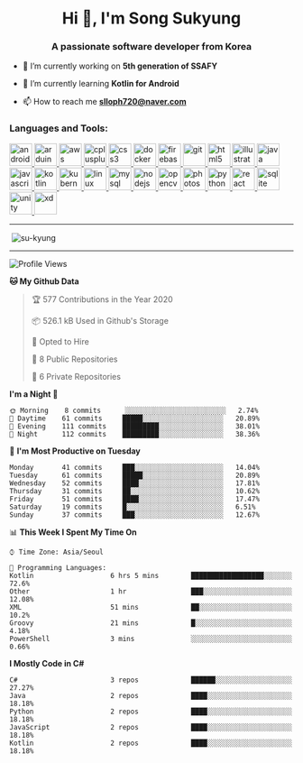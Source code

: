 <h1 align="center">Hi 👋, I'm Song Sukyung</h1>
<h3 align="center">A passionate software developer from Korea</h3>

- 🔭 I’m currently working on **5th generation of SSAFY**

- 🌱 I’m currently learning **Kotlin for Android**

- 📫 How to reach me **slloph720@naver.com**


<h3 align="left">Languages and Tools:</h3>
<p align="left"> <a href="https://developer.android.com" target="_blank"> <img src="https://devicons.github.io/devicon/devicon.git/icons/android/android-original-wordmark.svg" alt="android" width="40" height="40"/> </a> <a href="https://www.arduino.cc/" target="_blank"> <img src="https://cdn.worldvectorlogo.com/logos/arduino-1.svg" alt="arduino" width="40" height="40"/> </a> <a href="https://aws.amazon.com" target="_blank"> <img src="https://devicons.github.io/devicon/devicon.git/icons/amazonwebservices/amazonwebservices-original-wordmark.svg" alt="aws" width="40" height="40"/> </a> <a href="https://www.w3schools.com/cpp/" target="_blank"> <img src="https://devicons.github.io/devicon/devicon.git/icons/cplusplus/cplusplus-original.svg" alt="cplusplus" width="40" height="40"/> </a> <a href="https://www.w3schools.com/css/" target="_blank"> <img src="https://devicons.github.io/devicon/devicon.git/icons/css3/css3-original-wordmark.svg" alt="css3" width="40" height="40"/> </a> <a href="https://www.docker.com/" target="_blank"> <img src="https://devicons.github.io/devicon/devicon.git/icons/docker/docker-original-wordmark.svg" alt="docker" width="40" height="40"/> </a> <a href="https://firebase.google.com/" target="_blank"> <img src="https://www.vectorlogo.zone/logos/firebase/firebase-icon.svg" alt="firebase" width="40" height="40"/> </a> <a href="https://git-scm.com/" target="_blank"> <img src="https://www.vectorlogo.zone/logos/git-scm/git-scm-icon.svg" alt="git" width="40" height="40"/> </a> <a href="https://www.w3.org/html/" target="_blank"> <img src="https://devicons.github.io/devicon/devicon.git/icons/html5/html5-original-wordmark.svg" alt="html5" width="40" height="40"/> </a> <a href="https://www.adobe.com/in/products/illustrator.html" target="_blank"> <img src="https://www.vectorlogo.zone/logos/adobe_illustrator/adobe_illustrator-icon.svg" alt="illustrator" width="40" height="40"/> </a> <a href="https://www.java.com" target="_blank"> <img src="https://devicons.github.io/devicon/devicon.git/icons/java/java-original-wordmark.svg" alt="java" width="40" height="40"/> </a> <a href="https://developer.mozilla.org/en-US/docs/Web/JavaScript" target="_blank"> <img src="https://devicons.github.io/devicon/devicon.git/icons/javascript/javascript-original.svg" alt="javascript" width="40" height="40"/> </a> <a href="https://kotlinlang.org" target="_blank"> <img src="https://www.vectorlogo.zone/logos/kotlinlang/kotlinlang-icon.svg" alt="kotlin" width="40" height="40"/> </a> <a href="https://kubernetes.io" target="_blank"> <img src="https://www.vectorlogo.zone/logos/kubernetes/kubernetes-icon.svg" alt="kubernetes" width="40" height="40"/> </a> <a href="https://www.linux.org/" target="_blank"> <img src="https://devicons.github.io/devicon/devicon.git/icons/linux/linux-original.svg" alt="linux" width="40" height="40"/> </a> <a href="https://www.mysql.com/" target="_blank"> <img src="https://devicons.github.io/devicon/devicon.git/icons/mysql/mysql-original-wordmark.svg" alt="mysql" width="40" height="40"/> </a> <a href="https://nodejs.org" target="_blank"> <img src="https://devicons.github.io/devicon/devicon.git/icons/nodejs/nodejs-original-wordmark.svg" alt="nodejs" width="40" height="40"/> </a> <a href="https://opencv.org/" target="_blank"> <img src="https://www.vectorlogo.zone/logos/opencv/opencv-icon.svg" alt="opencv" width="40" height="40"/> </a> <a href="https://www.photoshop.com/en" target="_blank"> <img src="https://devicons.github.io/devicon/devicon.git/icons/photoshop/photoshop-plain.svg" alt="photoshop" width="40" height="40"/> </a> <a href="https://www.python.org" target="_blank"> <img src="https://devicons.github.io/devicon/devicon.git/icons/python/python-original.svg" alt="python" width="40" height="40"/> </a> <a href="https://reactjs.org/" target="_blank"> <img src="https://devicons.github.io/devicon/devicon.git/icons/react/react-original-wordmark.svg" alt="react" width="40" height="40"/> </a> <a href="https://www.sqlite.org/" target="_blank"> <img src="https://www.vectorlogo.zone/logos/sqlite/sqlite-icon.svg" alt="sqlite" width="40" height="40"/> </a> <a href="https://unity.com/" target="_blank"> <img src="https://www.vectorlogo.zone/logos/unity3d/unity3d-icon.svg" alt="unity" width="40" height="40"/> </a> <a href="https://www.adobe.com/products/xd.html" target="_blank"> <img src="https://cdn.worldvectorlogo.com/logos/adobe-xd.svg" alt="xd" width="40" height="40"/> </a> </p>

-------

<p>&nbsp;<img align="center" src="https://github-readme-stats.vercel.app/api?username=su-kyung&show_icons=true&locale=en" alt="su-kyung" /></p>

-------

<!--START_SECTION:waka-->
![Profile Views](http://img.shields.io/badge/Profile%20Views-115-blue)

**🐱 My Github Data** 

> 🏆 577 Contributions in the Year 2020
 > 
> 📦 526.1 kB Used in Github's Storage 
 > 
> 💼 Opted to Hire
 > 
> 📜 8 Public Repositories 
 > 
> 🔑 6 Private Repositories  
 > 
**I'm a Night 🦉** 

```text
🌞 Morning    8 commits      ░░░░░░░░░░░░░░░░░░░░░░░░░   2.74% 
🌆 Daytime    61 commits     █████░░░░░░░░░░░░░░░░░░░░   20.89% 
🌃 Evening    111 commits    █████████░░░░░░░░░░░░░░░░   38.01% 
🌙 Night      112 commits    █████████░░░░░░░░░░░░░░░░   38.36%

```
📅 **I'm Most Productive on Tuesday** 

```text
Monday       41 commits     ███░░░░░░░░░░░░░░░░░░░░░░   14.04% 
Tuesday      61 commits     █████░░░░░░░░░░░░░░░░░░░░   20.89% 
Wednesday    52 commits     ████░░░░░░░░░░░░░░░░░░░░░   17.81% 
Thursday     31 commits     ██░░░░░░░░░░░░░░░░░░░░░░░   10.62% 
Friday       51 commits     ████░░░░░░░░░░░░░░░░░░░░░   17.47% 
Saturday     19 commits     █░░░░░░░░░░░░░░░░░░░░░░░░   6.51% 
Sunday       37 commits     ███░░░░░░░░░░░░░░░░░░░░░░   12.67%

```


📊 **This Week I Spent My Time On** 

```text
⌚︎ Time Zone: Asia/Seoul

💬 Programming Languages: 
Kotlin                   6 hrs 5 mins        ██████████████████░░░░░░░   72.6% 
Other                    1 hr                ███░░░░░░░░░░░░░░░░░░░░░░   12.08% 
XML                      51 mins             ██░░░░░░░░░░░░░░░░░░░░░░░   10.2% 
Groovy                   21 mins             █░░░░░░░░░░░░░░░░░░░░░░░░   4.18% 
PowerShell               3 mins              ░░░░░░░░░░░░░░░░░░░░░░░░░   0.66%

```

**I Mostly Code in C#** 

```text
C#                       3 repos             ██████░░░░░░░░░░░░░░░░░░░   27.27% 
Java                     2 repos             ████░░░░░░░░░░░░░░░░░░░░░   18.18% 
Python                   2 repos             ████░░░░░░░░░░░░░░░░░░░░░   18.18% 
JavaScript               2 repos             ████░░░░░░░░░░░░░░░░░░░░░   18.18% 
Kotlin                   2 repos             ████░░░░░░░░░░░░░░░░░░░░░   18.18%

```



<!--END_SECTION:waka-->
